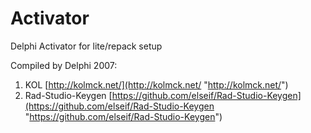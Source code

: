 # Activator
Delphi Activator for lite/repack setup

Compiled by Delphi 2007:
                                           
1. KOL [http://kolmck.net/](http://kolmck.net/ "http://kolmck.net/")
2. Rad-Studio-Keygen [https://github.com/elseif/Rad-Studio-Keygen](https://github.com/elseif/Rad-Studio-Keygen "https://github.com/elseif/Rad-Studio-Keygen")

